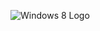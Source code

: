 ![Windows 8 Logo](https://github.com/Stoutscientist/Windows-8-on-11/assets/90054049/0a9e595a-5897-429a-aca6-70285644df36)
